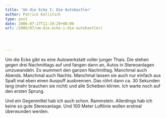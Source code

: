 ```yaml
---
title: 'Um die Ecke I: Die Autobastler'
author: Patrick Kollitsch
type: post
date: 2006-07-27T11:19:29+00:00
url: /2006/07/um-die-ecke-i-die-autobastler/




---
```

Um die Ecke gibt es eine Autowerkstatt voller junger Thais. Die stehen gegen drei Nachmittags auf und fangen dann an, Autos in Stereoanlagen umzuwandeln. Es wummert den ganzen Nachmittag. Manchmal auch Abends. Manchmal auch Nachts. Manchmal lassen sie auch nur einfach aus Spaß mal eben einen Auspuff ausbrennen. Das röhrt dann ca. 30 Sekunden lang (mehr brauchen sie nicht) und alle Scheiben klirren. Ich warte noch auf den ersten Sprung. 

Und ein Gegenmittel hab ich auch schon. Rammstein. Allerdings hab ich keine so gute Stereoanlage. Und 100 Meter Luftlinie wollen erstmal überwunden werden.
